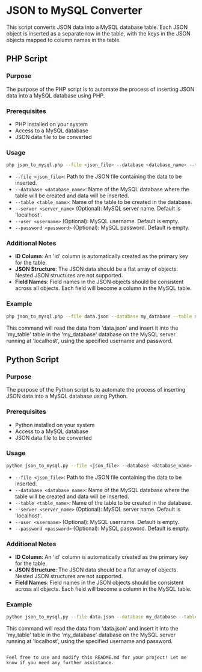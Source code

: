 # JSON to MySQL Converter

This script converts JSON data into a MySQL database table. Each JSON object is inserted as a separate row in the table, with the keys in the JSON objects mapped to column names in the table.

## PHP Script

### Purpose

The purpose of the PHP script is to automate the process of inserting JSON data into a MySQL database using PHP.

### Prerequisites

- PHP installed on your system
- Access to a MySQL database
- JSON data file to be converted

### Usage

```bash
php json_to_mysql.php --file <json_file> --database <database_name> --table <table_name> [--server <server_name>] [--user <username>] [--password <password>]
```

- `--file <json_file>`: Path to the JSON file containing the data to be inserted.
- `--database <database_name>`: Name of the MySQL database where the table will be created and data will be inserted.
- `--table <table_name>`: Name of the table to be created in the database.
- `--server <server_name>` (Optional): MySQL server name. Default is 'localhost'.
- `--user <username>` (Optional): MySQL username. Default is empty.
- `--password <password>` (Optional): MySQL password. Default is empty.

### Additional Notes

- **ID Column**: An 'id' column is automatically created as the primary key for the table.
- **JSON Structure**: The JSON data should be a flat array of objects. Nested JSON structures are not supported.
- **Field Names**: Field names in the JSON objects should be consistent across all objects. Each field will become a column in the MySQL table.

### Example

```bash
php json_to_mysql.php --file data.json --database my_database --table my_table --server localhost --user my_username --password my_password
```

This command will read the data from 'data.json' and insert it into the 'my_table' table in the 'my_database' database on the MySQL server running at 'localhost', using the specified username and password.

## Python Script

### Purpose

The purpose of the Python script is to automate the process of inserting JSON data into a MySQL database using Python.

### Prerequisites

- Python installed on your system
- Access to a MySQL database
- JSON data file to be converted

### Usage

```bash
python json_to_mysql.py --file <json_file> --database <database_name> --table <table_name> [--server <server_name>] [--user <username>] [--password <password>]
```

- `--file <json_file>`: Path to the JSON file containing the data to be inserted.
- `--database <database_name>`: Name of the MySQL database where the table will be created and data will be inserted.
- `--table <table_name>`: Name of the table to be created in the database.
- `--server <server_name>` (Optional): MySQL server name. Default is 'localhost'.
- `--user <username>` (Optional): MySQL username. Default is empty.
- `--password <password>` (Optional): MySQL password. Default is empty.

### Additional Notes

- **ID Column**: An 'id' column is automatically created as the primary key for the table.
- **JSON Structure**: The JSON data should be a flat array of objects. Nested JSON structures are not supported.
- **Field Names**: Field names in the JSON objects should be consistent across all objects. Each field will become a column in the MySQL table.

### Example

```bash
python json_to_mysql.py --file data.json --database my_database --table my_table --server localhost --user my_username --password my_password
```

This command will read the data from 'data.json' and insert it into the 'my_table' table in the 'my_database' database on the MySQL server running at 'localhost', using the specified username and password.
```

Feel free to use and modify this README.md for your project! Let me know if you need any further assistance.
